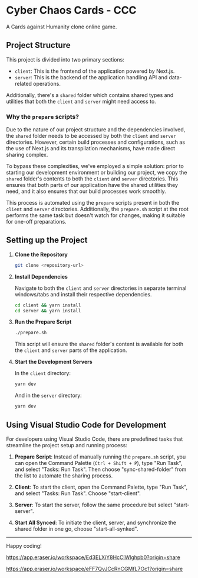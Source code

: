 
# Cyber Chaos Cards - CCC

A Cards against Humanity clone online game.

## Project Structure

This project is divided into two primary sections:

- `client`: This is the frontend of the application powered by Next.js.
- `server`: This is the backend of the application handling API and data-related operations.

Additionally, there's a `shared` folder which contains shared types and utilities that both the `client` and `server` might need access to.

### Why the `prepare` scripts?

Due to the nature of our project structure and the dependencies involved, the `shared` folder needs to be accessed by both the `client` and `server` directories. However, certain build processes and configurations, such as the use of Next.js and its transpilation mechanisms, have made direct sharing complex.

To bypass these complexities, we've employed a simple solution: prior to starting our development environment or building our project, we copy the `shared` folder's contents to both the `client` and `server` directories. This ensures that both parts of our application have the shared utilities they need, and it also ensures that our build processes work smoothly.

This process is automated using the `prepare` scripts present in both the `client` and `server` directories. Additionally, the `prepare.sh` script at the root performs the same task but doesn't watch for changes, making it suitable for one-off preparations.

## Setting up the Project

1. **Clone the Repository**

   ```bash
   git clone <repository-url>
   ```

2. **Install Dependencies**

   Navigate to both the `client` and `server` directories in separate terminal windows/tabs and install their respective dependencies.

   ```bash
   cd client && yarn install
   cd server && yarn install
   ```

3. **Run the Prepare Script**

    ```bash
    ./prepare.sh
    ```

   This script will ensure the `shared` folder's content is available for both the `client` and `server` parts of the application.

4. **Start the Development Servers**

   In the `client` directory:

   ```bash
   yarn dev
   ```

   And in the `server` directory:

   ```bash
   yarn dev
   ```

## Using Visual Studio Code for Development

For developers using Visual Studio Code, there are predefined tasks that streamline the project setup and running process:

1. **Prepare Script**: Instead of manually running the `prepare.sh` script, you can open the Command Palette (`Ctrl + Shift + P`), type "Run Task", and select "Tasks: Run Task". Then choose "sync-shared-folder" from the list to automate the sharing process.

2. **Client**: To start the client, open the Command Palette, type "Run Task", and select "Tasks: Run Task". Choose "start-client".

3. **Server**: To start the server, follow the same procedure but select "start-server".

4. **Start All Synced**: To initiate the client, server, and synchronize the shared folder in one go, choose "start-all-synked".

---

Happy coding! 



https://app.eraser.io/workspace/Ed3ELXiY8HcClWlghpb0?origin=share


https://app.eraser.io/workspace/eFF7QvJCcRnCGMfL7Oc1?origin=share